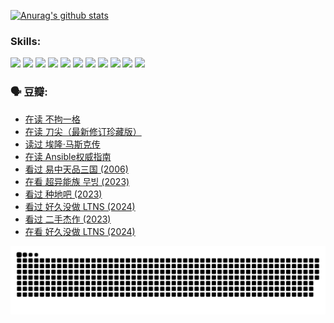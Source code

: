 
[![Anurag's github stats](https://github-readme-stats.vercel.app/api?username=w940853815)](https://github.com/anuraghazra/github-readme-stats)

### Skills:

<code><img height="32" src="https://cdn.jsdelivr.net/npm/simple-icons@v5/icons/python.svg"></code>
<code><img height="32" src="https://cdn.jsdelivr.net/npm/simple-icons@v5/icons/javascript.svg"></code>
<code><img height="32" src="https://cdn.jsdelivr.net/npm/simple-icons@v5/icons/django.svg"></code>
<code><img height="32" src="https://cdn.jsdelivr.net/npm/simple-icons@v5/icons/flask.svg"></code>
<code><img height="32" src="https://cdn.jsdelivr.net/npm/simple-icons@v5/icons/vuetify.svg"></code>
<code><img height="32" src="https://cdn.jsdelivr.net/npm/simple-icons@v5/icons/git.svg"></code>
<code><img height="32" src="https://cdn.jsdelivr.net/npm/simple-icons@v5/icons/docker.svg"></code>
<code><img height="32" src="https://cdn.jsdelivr.net/npm/simple-icons@v5/icons/postgresql.svg"></code>
<code><img height="32" src="https://cdn.jsdelivr.net/npm/simple-icons@v5/icons/elasticsearch.svg"></code>
<code><img height="32" src="https://cdn.jsdelivr.net/npm/simple-icons@v5/icons/macos.svg"></code>
<code><img height="32" src="https://cdn.jsdelivr.net/npm/simple-icons@v5/icons/linux.svg"></code>

### 🗣 豆瓣:

<!-- DOUBAN-ACTIVITIES:START -->
- [在读 不拘一格](https://www.douban.com/people/136069238/status/4541712161/?_i=10562451)
- [在读 刀尖（最新修订珍藏版）](https://www.douban.com/people/136069238/status/4541711339/?_i=10562451)
- [读过 埃隆·马斯克传](https://www.douban.com/people/136069238/status/4541710351/?_i=10562451)
- [在读 Ansible权威指南](https://www.douban.com/people/136069238/status/4539151450/?_i=10562451)
- [看过 易中天品三国‎ (2006)](https://www.douban.com/people/136069238/status/4529910812/?_i=10562451)
- [在看 超异能族 무빙‎ (2023)](https://www.douban.com/people/136069238/status/4527291077/?_i=10562451)
- [看过 种地吧‎ (2023)](https://www.douban.com/people/136069238/status/4527289637/?_i=10562451)
- [看过 好久没做 LTNS‎ (2024)](https://www.douban.com/people/136069238/status/4527289515/?_i=10562451)
- [看过 二手杰作‎ (2023)](https://www.douban.com/people/136069238/status/4522502716/?_i=10562451)
- [在看 好久没做 LTNS‎ (2024)](https://www.douban.com/people/136069238/status/4521969883/?_i=10562451)
<!-- DOUBAN-ACTIVITIES:END -->


![Snake animation](https://raw.githubusercontent.com/w940853815/w940853815/output/github-contribution-grid-snake.svg)

<!--
**w940853815/w940853815** is a ✨ _special_ ✨ repository because its `README.md` (this file) appears on your GitHub profile.

Here are some ideas to get you started:

- 🔭 I’m currently working on ...
- 🌱 I’m currently learning ...
- 👯 I’m looking to collaborate on ...
- 🤔 I’m looking for help with ...
- 💬 Ask me about ...
- 📫 How to reach me: ...
- 😄 Pronouns: ...
- ⚡ Fun fact: ...
-->
